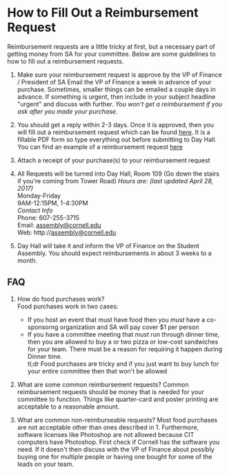 # How to Fill Out a Reimbursement Request

Reimbursement requests are a little tricky at first, but a necessary part of getting money from SA for your committee. Below are some guidelines to how to fill out a reimbursement requests.

1. Make sure your reimbursement request is approve by the VP of Finance / President of SA
Email the VP of Finance a week in advance of your purchase. Sometimes, smaller things can be emailed a couple days in advance. If something is urgent, then include in your subject headline "urgent" and discuss with further. *You won't get a reimbursement if you ask after you made your purchase.*

2. You should get a reply within 2-3 days. Once it is approved, then you will fill out a reimbursement request which can be found [here](http://assembly.cornell.edu/uploads/Main/20120912_assemblies_reimbursement_request.pdf). It is a fillable PDF form so type everything out before submitting to Day Hall. You can find an example of a reimbursement request [here](example-reimbursement.pdf)

3. Attach a receipt of your purchase(s) to your reimbursement request

4. All Requests will be turned into Day Hall, Room 109 (Go down the stairs if you're coming from Tower Road)
*Hours are: (last updated April 28, 2017)*  
Monday-Friday  
9AM-12:15PM, 1-4:30PM  
*Contact Info*  
Phone: 607-255-3715  
Email: assembly@cornell.edu  
Web: http://assembly@cornell.edu


5. Day Hall will take it and inform the VP of Finance on the Student Assembly. You should expect reimbursements in about 3 weeks to a month.

## FAQ
1. How do food purchases work?  
Food purchases work in two cases:  
	* If you host an event that must have food then you *must* have a co-sponsorng organization and SA will pay cover $1 per person  
	* If you have a committee meeting that *must* run through dinner time, then you are allowed to buy a or two pizza or low-cost sandwiches for your team. There must be a reason for requiring it happen during Dinner time.  
tl;dr Food purchases are tricky and if you just want to buy lunch for your entire committee then that won't be allowed

2. What are some common reimbursement requests?
Common reimbursement requests should be money that is needed for your committee to function. Things like quarter-card and poster printing are acceptable to a reasonable amount. 

3. What are common non-reimburseable requests?
Most food purchases are not acceptable other than ones described in 1. Furthermore, software licenses like Photoshop are not allowed because CIT computers have Photoshop. First check if Cornell has the software you need. If it doesn't then discuss with the VP of Finance about possibly buying one for multiple people or having one bought for some of the leads on your team.
